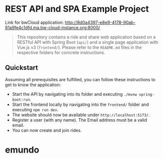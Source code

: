 # REST API and SPA Example Project

Link for bwCloud application: http://8d0a4397-e8e9-4178-90ab-81a9fe4c1dfd.ma.bw-cloud-instance.org:8000/

> This repository contains a ride and share web application based on a RESTful API with Spring Boot (`api/`) and a single page application with Vue.js v3 (`frontend/`).
> Please refer to the `README.md` files in the respective folders for concrete instructions.

## Quickstart

Assuming all prerequisites are fulfilled, you can follow these instructions to get to know the application:
- Start the API by navigating into its folder and executing `./mvnw spring-boot:run`.
- Start the frontend locally by navigating into the `frontend/` folder and executing `npm run dev`.
- The website should now be available under `http://localhost:5173/`.
- Register a user (with any name). The Email address must be a valid email.
- You can now create and join rides.
# emundo
